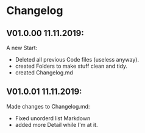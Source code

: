 # Changelog  
  
## V01.0.00 11.11.2019:  
A new Start:  
 - Deleted all previous Code files (useless anyway).
 - created Folders to make stuff clean and tidy.
 - created Changelog.md
  
## V01.0.01 11.11.2019:
Made changes to Changelog.md:
 - Fixed unorderd list Markdown
 - added more Detail while I'm at it.
